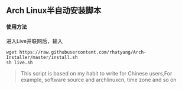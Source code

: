 ## Arch Linux半自动安装脚本

#### 使用方法

进入Live并联网后，输入

```
wget https://raw.githubusercontent.com/rhatyang/Arch-Installer/master/install.sh
sh live.sh
```

> This script is based on my habit to write for Chinese users,For example, software source and archlinuxcn, time zone and so on